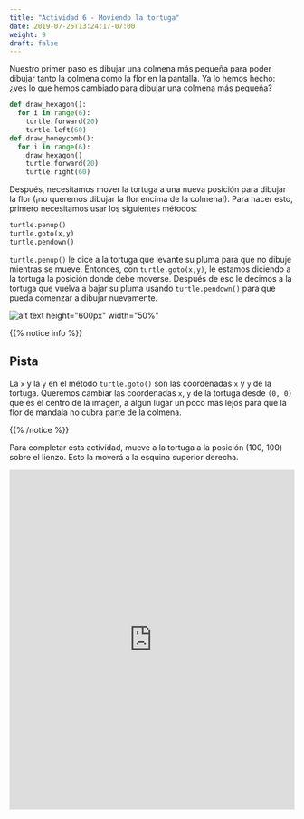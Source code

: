 ```yaml
---
title: "Actividad 6 - Moviendo la tortuga"
date: 2019-07-25T13:24:17-07:00
weight: 9
draft: false
---
```


Nuestro primer paso es dibujar una colmena más pequeña para poder dibujar tanto la colmena como la flor en la pantalla. Ya lo hemos hecho: ¿ves lo que hemos cambiado para dibujar una colmena más pequeña?

``` python
def draw_hexagon():
  for i in range(6):
    turtle.forward(20)
    turtle.left(60)
def draw_honeycomb():
  for i in range(6):
    draw_hexagon()
    turtle.forward(20)
    turtle.right(60)
```

Después, necesitamos mover la tortuga a una nueva posición para dibujar la flor (¡no queremos dibujar la flor encima de la colmena!). Para hacer esto, primero necesitamos usar los siguientes métodos:

``` python
turtle.penup() 
turtle.goto(x,y)
turtle.pendown()
```

`turtle.penup()` le dice a la tortuga que levante su pluma para que no dibuje mientras se mueve. Entonces, con `turtle.goto(x,y)`, le estamos diciendo a la tortuga la posición donde debe moverse. Después de eso le decimos a la tortuga que vuelva a bajar su pluma usando `turtle.pendown()` para que pueda comenzar a dibujar nuevamente. 

![alt text height="600px" width="50%"](../media/graph.png "Grafica")

{{% notice info %}}

## Pista

La `x` y la `y` en el método `turtle.goto()` son las coordenadas `x` y `y` de la tortuga. Queremos cambiar las coordenadas `x`, `y` de la tortuga desde `(0, 0)` que es el centro de la imagen, a algún lugar un poco mas lejos para que la flor de mandala no cubra parte de la colmena.

{{% /notice %}}

Para completar esta actividad, mueve a la tortuga a la posición (100, 100) sobre el lienzo. Esto la moverá a la esquina superior derecha.

<iframe src="https://trinket.io/embed/python/459dfbb0fe" width="100%" height="600" frameborder="0" marginwidth="0" marginheight="0" allowfullscreen></iframe>